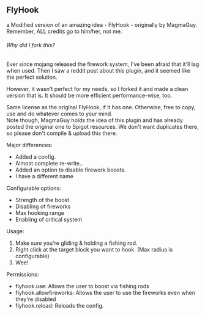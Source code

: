 ## FlyHook
a Modified version of an amazing idea - FlyHook - originally by MagmaGuy.
Remember, ALL credits go to him/her, not me.

###### Why did I fork this?  
Ever since mojang released the firework system, I've been afraid that it'll lag when used. Then I saw a reddit post about this plugin, and it seemed like the perfect solution. 

However, it wasn't perfect for my needs, so I forked it and made a clean version that is. It should be more efficient performance-wise, too.  

Same license as the original FlyHook, if it has one. Otherwise, free to copy, use and do whatever comes to your mind.  
Note though, MagmaGuy holds the idea of this plugin and has already posted the original one to Spigot resources. We don't want duplicates there, so please don't compile & upload this there.

Major differences:  
- Added a config.  
- Almost complete re-write..  
- Added an option to disable firework boosts.
- I have a different name

Configurable options:  
- Strength of the boost  
- Disabling of fireworks  
- Max hooking range  
- Enabling of critical system  

Usage:  
1. Make sure you're gliding & holding a fishing rod.  
2. Right click at the target block you want to hook. (Max radius is configurable)  
3. Wee!
    
Permissions:  
- flyhook.use: Allows the user to boost via fishing rods  
- flyhook.allowfireworks: Allows the user to use the fireworks even when they're disabled
- flyhook.reload: Reloads the config.

